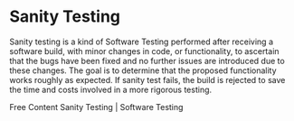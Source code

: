 # Sanity Testing

Sanity testing is a kind of Software Testing performed after receiving a software build, with minor changes in code, or functionality, to ascertain that the bugs have been fixed and no further issues are introduced due to these changes. The goal is to determine that the proposed functionality works roughly as expected. If sanity test fails, the build is rejected to save the time and costs involved in a more rigorous testing.

<ResourceGroupTitle>Free Content</ResourceGroupTitle>
<BadgeLink colorScheme='yellow' badgeText='Read' href='https://www.geeksforgeeks.org/sanity-testing-software-testing/'>Sanity Testing | Software Testing</BadgeLink>